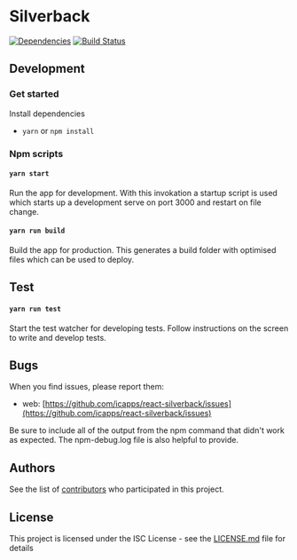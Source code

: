# Silverback

[![Dependencies](https://david-dm.org/icapps/react-silverback.svg)](https://david-dm.org/icapps/react-silverback.svg)
[![Build Status](https://travis-ci.org/icapps/react-silverback.svg?branch=master)](https://travis-ci.org/icapps/react-silverback)

## Development

### Get started

Install dependencies
- `yarn` or `npm install`

### Npm scripts

#### `yarn start`

Run the app for development. With this invokation a startup script is used which starts up a development serve on port 3000 and restart on file change.

#### `yarn run build`

Build the app for production. This generates a build folder with optimised files which can be used to deploy.


## Test

#### `yarn run test`
Start the test watcher for developing tests. Follow instructions on the screen to write and develop tests.

## Bugs

When you find issues, please report them:

- web: [https://github.com/icapps/react-silverback/issues](https://github.com/icapps/react-silverback/issues)

Be sure to include all of the output from the npm command that didn't work as expected. The npm-debug.log file is also helpful to provide.

## Authors

See the list of [contributors](https://github.com/icapps/react-silverback/contributors) who participated in this project.

## License

This project is licensed under the ISC License - see the [LICENSE.md](LICENSE.md) file for details
